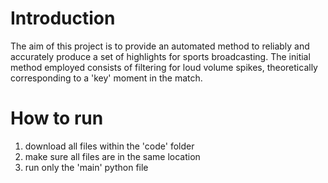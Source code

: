 # Introduction
The aim of this project is to provide an automated method to reliably and accurately produce a set of highlights for sports broadcasting. The initial method employed consists of filtering for loud volume spikes, theoretically corresponding to a 'key' moment in the match.

# How to run
1. download all files within the 'code' folder
2. make sure all files are in the same location
3. run only the 'main' python file

